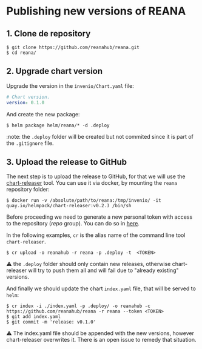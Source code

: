 # Publishing new versions of REANA

## 1. Clone de repository

```console
$ git clone https://github.com/reanahub/reana.git
$ cd reana/
```

## 2. Upgrade chart version

Upgrade the version in the `invenio/Chart.yaml` file:

```yaml
# Chart version.
version: 0.1.0
```

And create the new package:

```console
$ helm package helm/reana/* -d .deploy
```

:note: the `.deploy` folder will be created but not commited since it is part of the `.gitignore` file.

## 3. Upload the release to GitHub

The next step is to upload the release to GitHub, for that we will use the [chart-releaser](https://github.com/helm/chart-releaser) tool. You can use it via docker, by mounting the `reana` repository folder:

``` console
$ docker run -v /absolute/path/to/reana:/tmp/invenio/ -it quay.io/helmpack/chart-releaser:v0.2.3 /bin/sh
```

Before proceeding we need to generate a new personal token with access to the repository (*repo* group). You can do so in [here](https://github.com/settings/tokens).

In the following examples, `cr` is the alias name of the command line tool `chart-releaser`.

```console
$ cr upload -o reanahub -r reana -p .deploy -t  <TOKEN>
```

:warning: the `.deploy` folder should only contain new releases, otherwise chart-releaser will try to push them all and will fail due to "already existing" versions.

And finally we should update the chart `index.yaml` file, that will be served to `helm`:

```console
$ cr index -i ./index.yaml -p .deploy/ -o reanahub -c https://github.com/reanahub/reana -r reana --token <TOKEN>
$ git add index.yaml
$ git commit -m 'release: v0.1.0'
```

⚠️ The index.yaml file should be appended with the new versions, however chart-releaser overwrites it. There is an open issue to remedy that situation.